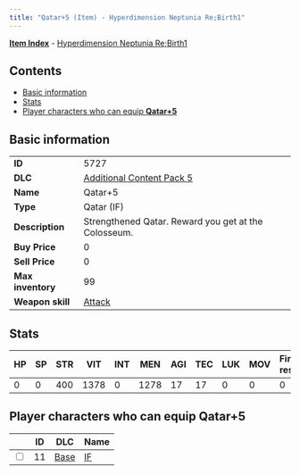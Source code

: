 ```yaml
---
title: "Qatar+5 (Item) - Hyperdimension Neptunia Re;Birth1"
---
```


[**Item Index**](/neptunia/rb1/item/index.html) - [Hyperdimension Neptunia Re;Birth1](/neptunia/rb1)

## Contents

- [Basic information](#basic-information)
- [Stats](#stats)
- [Player characters who can equip **Qatar+5**](#player-characters-who-can-equip-qatar-5)

## Basic information

|   |   |
| -- | -- |
| **ID** | 5727 |
| **DLC** | [Additional Content Pack 5](/neptunia/rb1/dlc/14-pack5.html) |
| **Name** | Qatar+5 |
| **Type** | Qatar (IF) |
| **Description** | Strengthened Qatar. Reward you get at the Colosseum. |
| **Buy Price** | 0 |
| **Sell Price** | 0 |
| **Max inventory** | 99 |
| **Weapon skill** | [Attack](/neptunia/rb1/skill/1-2101-attack.html) |

## Stats

| HP | SP | STR | VIT | INT | MEN | AGI | TEC | LUK | MOV | Fire res. | Ice res. | Wind res. | Lightning res. |
| -- | -- | --- | --- | --- | --- | --- | --- | --- | --- | --------- | -------- | --------- | -------------- |
| 0 | 0 | 400 | 1378 | 0 | 1278 | 17 | 17 | 0 | 0 | 0 | 0 | 0 | 0 |

## Player characters who can equip **Qatar+5**

|    | ID | DLC | Name |
| -- | -- | --- | ---- |
| <input type="checkbox" id="rb1-player-1-11" class="trackbox" /> | 11 | [Base](/neptunia/rb1/dlc/1-base.html) | [IF](/neptunia/rb1/player/1-11-if.html) |